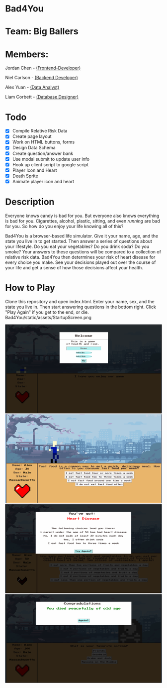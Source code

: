 # Bad4You
# Team: Big Ballers
# Members:
  Jordan Chen - <a href="http://www.github.com/curious-jor"> (Frontend-Developer)</a>
  
  Niel Carlson - <a href="http://www.github.com/necarlson97"> (Backend Developer)</a>
  
  Alex Yuan - <a href="http://www.github.com/alexyuan2424"> (Data Analyst)</a>
  
  Liam Corbett - <a href="http://www.github.com/liamcorbett"> (Database Designer)</a>
  
  
# Todo
- [X] Compile Relative Risk Data
- [X] Create page layout
- [X] Work on HTML buttons, forms
- [X] Design Data Schema
- [X] Create question/answer bank
- [X] Use modal submit to update user info
- [X] Hook up client script to google script
- [X] Player Icon and Heart
- [X] Death Sprite
- [X] Animate player icon and heart

# Description
Everyone knows candy is bad for you. But everyone also knows everything is bad for you. Cigarettes, alcohol, plastic, sitting, and even *running* are bad for you. So how do you enjoy your life knowing all of this?  
  
Bad4You is a browser-based life simulator. Give it your name, age, and the state you live in to get started. Then answer a series of questions about your lifestyle. Do you eat your vegetables? Do you drink soda? Do you smoke? Your answers to these questions will be compared to a collection of relative risk data. Bad4You then determines your risk of heart disease for every choice you make. See your decisions played out over the course of your life and get a sense of how those decisions affect your health.

# How to Play
Clone this repository and open index.html. Enter your name, sex, and the state you live in. Then start answering questions in the bottom right. Click "Play Again" if you get to the end, or die.
Bad4You/static/assets/StartupScreen.png

![](static/assets/StartupScreen.png)
![](static/assets/midgame.png)
![](static/assets/deathimage.png)
![](static/assets/successfullife.png)

